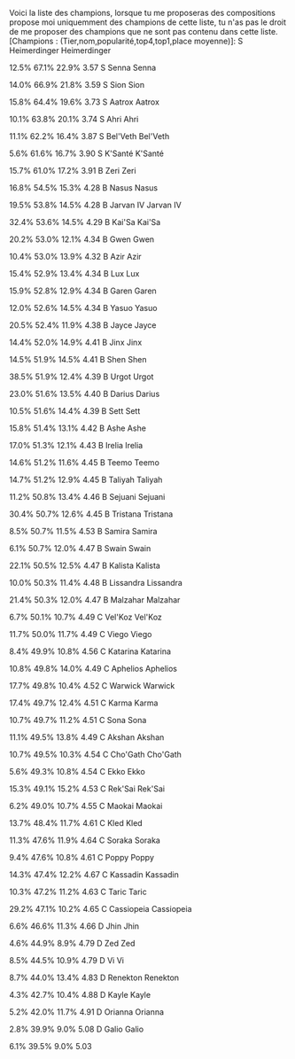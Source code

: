 Voici la liste des champions, lorsque tu me proposeras des compositions propose moi uniquemment des champions de cette liste, tu n'as pas le droit de me proposer des champions que ne sont pas contenu dans cette liste.
[Champions : (Tier,nom,popularité,top4,top1,place moyenne)]:
S
Heimerdinger
Heimerdinger
  
12.5%
67.1%
22.9%
3.57
S
Senna
Senna
  
14.0%
66.9%
21.8%
3.59
S
Sion
Sion
 
15.8%
64.4%
19.6%
3.73
S
Aatrox
Aatrox
  
10.1%
63.8%
20.1%
3.74
S
Ahri
Ahri
 
11.1%
62.2%
16.4%
3.87
S
Bel'Veth
Bel'Veth
 
5.6%
61.6%
16.7%
3.90
S
K'Santé
K'Santé
 
15.7%
61.0%
17.2%
3.91
B
Zeri
Zeri
 
16.8%
54.5%
15.3%
4.28
B
Nasus
Nasus
 
19.5%
53.8%
14.5%
4.28
B
Jarvan IV
Jarvan IV
 
32.4%
53.6%
14.5%
4.29
B
Kai'Sa
Kai'Sa
 
20.2%
53.0%
12.1%
4.34
B
Gwen
Gwen
 
10.4%
53.0%
13.9%
4.32
B
Azir
Azir
 
15.4%
52.9%
13.4%
4.34
B
Lux
Lux
 
15.9%
52.8%
12.9%
4.34
B
Garen
Garen
 
12.0%
52.6%
14.5%
4.34
B
Yasuo
Yasuo
 
20.5%
52.4%
11.9%
4.38
B
Jayce
Jayce
 
14.4%
52.0%
14.9%
4.41
B
Jinx
Jinx
 
14.5%
51.9%
14.5%
4.41
B
Shen
Shen
  
38.5%
51.9%
12.4%
4.39
B
Urgot
Urgot
 
23.0%
51.6%
13.5%
4.40
B
Darius
Darius
 
10.5%
51.6%
14.4%
4.39
B
Sett
Sett
 
15.8%
51.4%
13.1%
4.42
B
Ashe
Ashe
 
17.0%
51.3%
12.1%
4.43
B
Irelia
Irelia
 
14.6%
51.2%
11.6%
4.45
B
Teemo
Teemo
  
14.7%
51.2%
12.9%
4.45
B
Taliyah
Taliyah
 
11.2%
50.8%
13.4%
4.46
B
Sejuani
Sejuani
 
30.4%
50.7%
12.6%
4.45
B
Tristana
Tristana
 
8.5%
50.7%
11.5%
4.53
B
Samira
Samira
 
6.1%
50.7%
12.0%
4.47
B
Swain
Swain
  
22.1%
50.5%
12.5%
4.47
B
Kalista
Kalista
 
10.0%
50.3%
11.4%
4.48
B
Lissandra
Lissandra
 
21.4%
50.3%
12.0%
4.47
B
Malzahar
Malzahar
 
6.7%
50.1%
10.7%
4.49
C
Vel'Koz
Vel'Koz
  
11.7%
50.0%
11.7%
4.49
C
Viego
Viego
 
8.4%
49.9%
10.8%
4.56
C
Katarina
Katarina
 
10.8%
49.8%
14.0%
4.49
C
Aphelios
Aphelios
 
17.7%
49.8%
10.4%
4.52
C
Warwick
Warwick
  
17.4%
49.7%
12.4%
4.51
C
Karma
Karma
 
10.7%
49.7%
11.2%
4.51
C
Sona
Sona
 
11.1%
49.5%
13.8%
4.49
C
Akshan
Akshan
 
10.7%
49.5%
10.3%
4.54
C
Cho'Gath
Cho'Gath
 
5.6%
49.3%
10.8%
4.54
C
Ekko
Ekko
  
15.3%
49.1%
15.2%
4.53
C
Rek'Sai
Rek'Sai
 
6.2%
49.0%
10.7%
4.55
C
Maokai
Maokai
 
13.7%
48.4%
11.7%
4.61
C
Kled
Kled
  
11.3%
47.6%
11.9%
4.64
C
Soraka
Soraka
 
9.4%
47.6%
10.8%
4.61
C
Poppy
Poppy
  
14.3%
47.4%
12.2%
4.67
C
Kassadin
Kassadin
 
10.3%
47.2%
11.2%
4.63
C
Taric
Taric
  
29.2%
47.1%
10.2%
4.65
C
Cassiopeia
Cassiopeia
  
6.6%
46.6%
11.3%
4.66
D
Jhin
Jhin
 
4.6%
44.9%
8.9%
4.79
D
Zed
Zed
  
8.5%
44.5%
10.9%
4.79
D
Vi
Vi
 
8.7%
44.0%
13.4%
4.83
D
Renekton
Renekton
 
4.3%
42.7%
10.4%
4.88
D
Kayle
Kayle
 
5.2%
42.0%
11.7%
4.91
D
Orianna
Orianna
 
2.8%
39.9%
9.0%
5.08
D
Galio
Galio
 
6.1%
39.5%
9.0%
5.03
